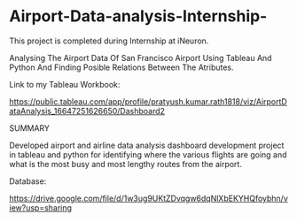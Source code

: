 # Airport-Data-analysis-Internship-
This project is completed during Internship at iNeuron.

Analysing The Airport Data Of San Francisco Airport Using Tableau And Python And Finding Posible Relations Between The Atributes.

Link to my Tableau Workbook:

https://public.tableau.com/app/profile/pratyush.kumar.rath1818/viz/AirportDataAnalysis_16647251626650/Dashboard2

SUMMARY

Developed airport and airline data analysis dashboard development project in tableau and python for identifying where the various flights are going and what is the most busy and most lengthy routes from the airport.

Database:

https://drive.google.com/file/d/1w3ug9UKtZDvqgw6dqNlXbEKYHQfoybhn/view?usp=sharing
